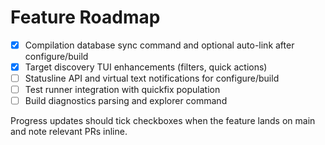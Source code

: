 # Feature Roadmap

- [x] Compilation database sync command and optional auto-link after configure/build
- [x] Target discovery TUI enhancements (filters, quick actions)
- [ ] Statusline API and virtual text notifications for configure/build
- [ ] Test runner integration with quickfix population
- [ ] Build diagnostics parsing and explorer command

Progress updates should tick checkboxes when the feature lands on main and note relevant PRs inline.

